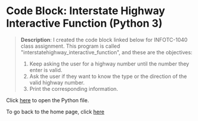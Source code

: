 # Code Block: Interstate Highway Interactive Function (Python 3)  

> **Description**: I created the code block linked below for INFOTC-1040 class assignment. This program is called "interstatehighway_interactive_function", and these are the objectives:  
> 1. Keep asking the user for a highway number until the number they enter is valid.  
> 2. Ask the user if they want to know the type or the direction of the valid highway number.  
> 3. Print the corresponding information.  

Click [here](https://github.com/kevinkee99/Kevo-Repository/blob/76193ec64d0a8a5f60af9ec6ac46a251dde3dcc6/interstatehighway_interactive_function.py) to open the Python file.

To go back to the home page, click [here](https://github.com/kevinkee99/Kevo-Repository/blob/bafc919339c191efd0569b79a3342e50faa8b0ce/README.md)
